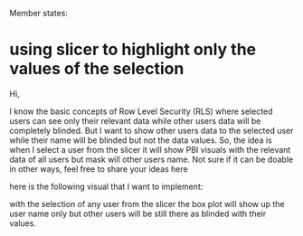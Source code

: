 Member states:

# using slicer to highlight only the values of the selection

Hi, 

I know the basic concepts of Row Level Security (RLS) where selected users can see only their relevant data while other users data will be completely blinded. But I want to show other users data to the selected user while their name will be blinded but not the data values. So, the idea is when I select a user from the slicer it will show PBI visuals with the relevant data of all users but mask will other users name. Not sure if it can be doable in other ways, feel free to share your ideas here

here is the following visual that I want to implement:



with the selection of any user from the slicer the box plot will show up the user name only but other users will be still there as blinded with their values.

